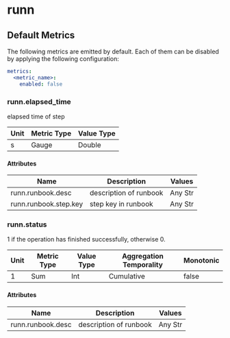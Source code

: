 [comment]: <> (Code generated by mdatagen. DO NOT EDIT.)

# runn

## Default Metrics

The following metrics are emitted by default. Each of them can be disabled by applying the following configuration:

```yaml
metrics:
  <metric_name>:
    enabled: false
```

### runn.elapsed_time

elapsed time of step

| Unit | Metric Type | Value Type |
| ---- | ----------- | ---------- |
| s | Gauge | Double |

#### Attributes

| Name | Description | Values |
| ---- | ----------- | ------ |
| runn.runbook.desc | description of runbook | Any Str |
| runn.runbook.step.key | step key in runbook | Any Str |

### runn.status

1 if the operation has finished successfully, otherwise 0.

| Unit | Metric Type | Value Type | Aggregation Temporality | Monotonic |
| ---- | ----------- | ---------- | ----------------------- | --------- |
| 1 | Sum | Int | Cumulative | false |

#### Attributes

| Name | Description | Values |
| ---- | ----------- | ------ |
| runn.runbook.desc | description of runbook | Any Str |
